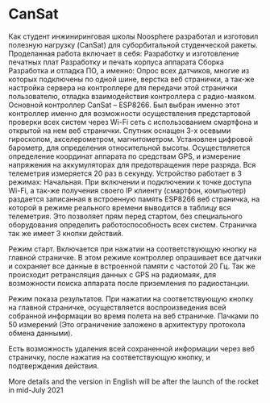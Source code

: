 # CanSat

Как студент инжиниринговая школы Noosphere разработал и изготовил полезную нагрузку (CanSat) для суборбитальной студенческой ракеты. 
Проделанная работа включает в себя: 
Разработку и изготовление печатных плат
Разработку и печать корпуса аппарата
Сборка
Разработка и отладка ПО, а именно: Опрос всех датчиков, многие из которых подключены по одной шине, верстка веб странички, а так-же настройка сервера на контроллере для передачи этой странички пользователю, отладка взаимодействия контроллера с радио-маяком. 
Основной контроллер CanSat – ESP8266. Был выбран именно этот контроллер именно для возможности осуществления предстартовой проверки всех систем через Wi-Fi сеть с использованием смартфона и открытой на нем веб странички. Спутник оснащен 3-х осевыми гироскопом, акселерометром, магнитометром. Установлен цифровой барометр, для определения относительной высоты. Осуществляется определение координат аппарата по средствам GPS, и измерение напряжения на аккумуляторах для предотвращения пере разряда. Вся телеметрия измеряется 20 раз в секунду. Устройство работает в 3 режимах:
Начальная. При включении и подключении к точке доступа Wi-Fi, а так-же получения своего IP клиенту (смартфон, компьютер) раздается записанная в встроенную память ESP8266 веб страничка, на которой в режиме реального времени выводится в таблицу вся телеметрия. Это позволяет прям перед стартом, без специального оборудования определить работоспособность всех систем. Страничка так же имеет 3 кнопки действий. 

Режим старт. Включается при нажатии на соответствующую кнопку на главной страничке. В этом режиме контроллер опрашивает все датчики и сохраняет все данные в встроенной памяти с частотой 20 Гц. Так же происходит ретрансляция данных с GPS на радиомаяк, для возможности поиска аппарата после приземления по радиостанции. 

Режим показа результатов. При нажатии на соответствующую кнопку на главной страничке, осуществляется воспроизведения всей собранной информации во время полета на веб страничке. Пачками по 50 измерений (Это ограничение заложено в архитектуру протокола обмена данными). 

Есть возможность удаления всей сохраненной информации через веб страничку, после нажатия на соответствующую кнопку, и подтверждения действия. 

More details and the version in English will be after the launch of the rocket in mid-July 2021
